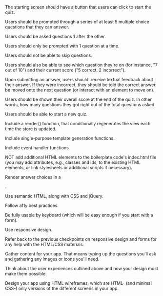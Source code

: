 The starting screen should have a button that users can click to start the quiz.

Users should be prompted through a series of at least 5 multiple choice questions that they can answer.

Users should be asked questions 1 after the other.

Users should only be prompted with 1 question at a time.

Users should not be able to skip questions.

Users should also be able to see which question they're on (for instance, "7 out of 10") and their current score ("5 correct, 2 incorrect").

Upon submitting an answer, users should:
receive textual feedback about their answer. If they were incorrect, they should be told the correct answer.
be moved onto the next question (or interact with an element to move on).

Users should be shown their overall score at the end of the quiz. In other words, how many questions they got right out of the total questions asked.

Users should be able to start a new quiz.



Include a render() function, that conditionally regenerates the view each time the store is updated.

Include single-purpose template generation functions.

Include event handler functions.

NOT add additional HTML elements to the boilerplate code's index.html file (you may add attributes, e.g., classes and ids, to the existing HTML elements, or link stylesheets or additional scripts if necessary).

Render answer choices in a <form>.

Use semantic HTML, along with CSS and jQuery.

Follow a11y best practices.

Be fully usable by keyboard (which will be easy enough if you start with a form).

Use responsive design.

Refer back to the previous checkpoints on responsive design and forms for any help with the HTML/CSS materials.



Gather content for your app. That means typing up the questions you'll ask and gathering any images or icons you'll need.

Think about the user experiences outlined above and how your design must make them possible.

Design your app using HTML wireframes, which are HTML- (and minimal CSS-) only versions of the different screens in your app.